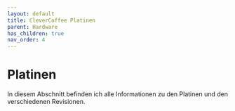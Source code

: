 ```yaml
---
layout: default
title: CleverCoffee Platinen
parent: Hardware
has_children: true
nav_order: 4
---
```


# Platinen

In diesem Abschnitt befinden ich alle Informationen zu den Platinen und den verschiedenen Revisionen.
